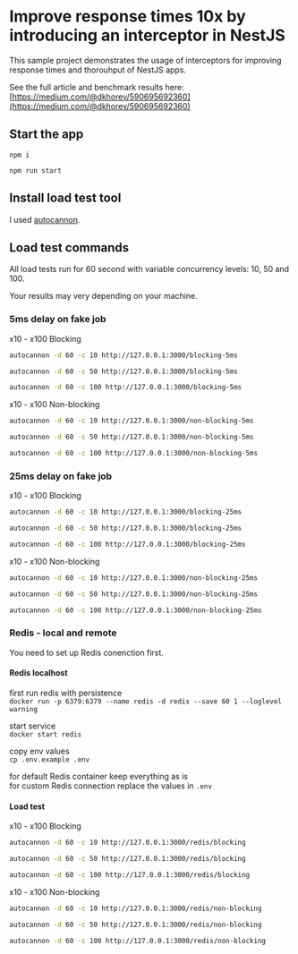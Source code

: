 # Improve response times 10x by introducing an interceptor in NestJS

This sample project demonstrates the usage of interceptors for improving response times and thorouhput of NestJS apps.

See the full article and benchmark results here: [https://medium.com/@dkhorev/590695692360](https://medium.com/@dkhorev/590695692360)

## Start the app

`npm i`

`npm run start`

## Install load test tool

I used [autocannon](https://www.npmjs.com/package/autocannon).

## Load test commands

All load tests run for 60 second with variable concurrency levels: 10, 50 and 100.

Your results may very depending on your machine.

### 5ms delay on fake job

x10 - x100 Blocking
```bash
autocannon -d 60 -c 10 http://127.0.0.1:3000/blocking-5ms
```
```bash
autocannon -d 60 -c 50 http://127.0.0.1:3000/blocking-5ms
```
```bash
autocannon -d 60 -c 100 http://127.0.0.1:3000/blocking-5ms
```

x10 - x100 Non-blocking
```bash
autocannon -d 60 -c 10 http://127.0.0.1:3000/non-blocking-5ms
```
```bash
autocannon -d 60 -c 50 http://127.0.0.1:3000/non-blocking-5ms
```
```bash
autocannon -d 60 -c 100 http://127.0.0.1:3000/non-blocking-5ms
```

### 25ms delay on fake job

x10 - x100 Blocking
```bash
autocannon -d 60 -c 10 http://127.0.0.1:3000/blocking-25ms
```
```bash
autocannon -d 60 -c 50 http://127.0.0.1:3000/blocking-25ms
```
```bash
autocannon -d 60 -c 100 http://127.0.0.1:3000/blocking-25ms
```

x10 - x100 Non-blocking
```bash
autocannon -d 60 -c 10 http://127.0.0.1:3000/non-blocking-25ms
```
```bash
autocannon -d 60 -c 50 http://127.0.0.1:3000/non-blocking-25ms
```
```bash
autocannon -d 60 -c 100 http://127.0.0.1:3000/non-blocking-25ms
```

### Redis - local and remote

You need to set up Redis conenction first.

#### Redis localhost

first run redis with persistence \
`docker run -p 6379:6379 --name redis -d redis --save 60 1 --loglevel warning`

start service \
`docker start redis`

copy env values \
`cp .env.example .env`

for default Redis container keep everything as is \
for custom Redis connection replace the values in `.env`

#### Load test

x10 - x100 Blocking
```bash
autocannon -d 60 -c 10 http://127.0.0.1:3000/redis/blocking
```
```bash
autocannon -d 60 -c 50 http://127.0.0.1:3000/redis/blocking
```
```bash
autocannon -d 60 -c 100 http://127.0.0.1:3000/redis/blocking
```

x10 - x100 Non-blocking
```bash
autocannon -d 60 -c 10 http://127.0.0.1:3000/redis/non-blocking
```
```bash
autocannon -d 60 -c 50 http://127.0.0.1:3000/redis/non-blocking
```
```bash
autocannon -d 60 -c 100 http://127.0.0.1:3000/redis/non-blocking
```
